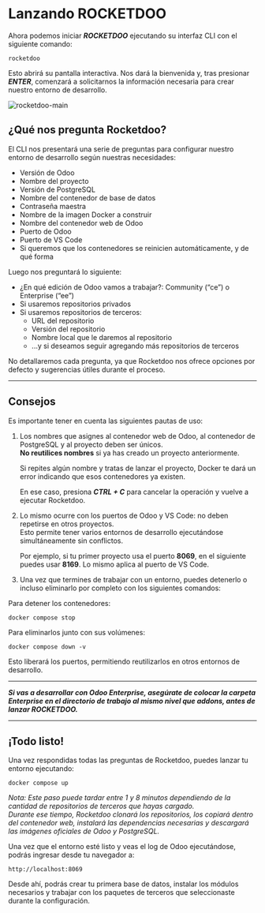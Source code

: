 # Lanzando ROCKETDOO

Ahora podemos iniciar ***ROCKETDOO*** ejecutando su interfaz CLI con el siguiente comando:

~~~
rocketdoo
~~~

Esto abrirá su pantalla interactiva. Nos dará la bienvenida y, tras presionar ***ENTER***, comenzará a solicitarnos la información necesaria para crear nuestro entorno de desarrollo.

![rocketdoo-main](../img/rocketdoo-main.png)

## ¿Qué nos pregunta Rocketdoo?

El CLI nos presentará una serie de preguntas para configurar nuestro entorno de desarrollo según nuestras necesidades:

* Versión de Odoo  
* Nombre del proyecto  
* Versión de PostgreSQL  
* Nombre del contenedor de base de datos  
* Contraseña maestra  
* Nombre de la imagen Docker a construir  
* Nombre del contenedor web de Odoo  
* Puerto de Odoo  
* Puerto de VS Code  
* Si queremos que los contenedores se reinicien automáticamente, y de qué forma

Luego nos preguntará lo siguiente:

* ¿En qué edición de Odoo vamos a trabajar?: Community (“ce”) o Enterprise (“ee”)  
* Si usaremos repositorios privados  
* Si usaremos repositorios de terceros:
    * URL del repositorio  
    * Versión del repositorio  
    * Nombre local que le daremos al repositorio  
    * ...y si deseamos seguir agregando más repositorios de terceros

No detallaremos cada pregunta, ya que Rocketdoo nos ofrece opciones por defecto y sugerencias útiles durante el proceso.

---

## Consejos

Es importante tener en cuenta las siguientes pautas de uso:

1. Los nombres que asignes al contenedor web de Odoo, al contenedor de PostgreSQL y al proyecto deben ser únicos.  
   **No reutilices nombres** si ya has creado un proyecto anteriormente.

   Si repites algún nombre y tratas de lanzar el proyecto, Docker te dará un error indicando que esos contenedores ya existen.

   En ese caso, presiona ***CTRL + C*** para cancelar la operación y vuelve a ejecutar Rocketdoo.

2. Lo mismo ocurre con los puertos de Odoo y VS Code: no deben repetirse en otros proyectos.  
   Esto permite tener varios entornos de desarrollo ejecutándose simultáneamente sin conflictos.

   Por ejemplo, si tu primer proyecto usa el puerto **8069**, en el siguiente puedes usar **8169**. Lo mismo aplica al puerto de VS Code.

3. Una vez que termines de trabajar con un entorno, puedes detenerlo o incluso eliminarlo por completo con los siguientes comandos:

Para detener los contenedores:
~~~
docker compose stop
~~~

Para eliminarlos junto con sus volúmenes:
~~~
docker compose down -v
~~~

Esto liberará los puertos, permitiendo reutilizarlos en otros entornos de desarrollo.

---

***Si vas a desarrollar con Odoo Enterprise, asegúrate de colocar la carpeta *Enterprise* en el directorio de trabajo al mismo nivel que *addons*, antes de lanzar ROCKETDOO.***

---

## ¡Todo listo!

Una vez respondidas todas las preguntas de Rocketdoo, puedes lanzar tu entorno ejecutando:

~~~
docker compose up
~~~

*Nota: Este paso puede tardar entre 1 y 8 minutos dependiendo de la cantidad de repositorios de terceros que hayas cargado.  
Durante ese tiempo, Rocketdoo clonará los repositorios, los copiará dentro del contenedor web, instalará las dependencias necesarias y descargará las imágenes oficiales de Odoo y PostgreSQL.*

Una vez que el entorno esté listo y veas el log de Odoo ejecutándose, podrás ingresar desde tu navegador a:

~~~
http://localhost:8069
~~~

Desde ahí, podrás crear tu primera base de datos, instalar los módulos necesarios y trabajar con los paquetes de terceros que seleccionaste durante la configuración.
